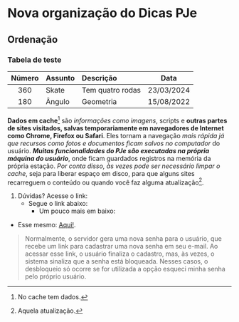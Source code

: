 # Nova organização do Dicas PJe

## Ordenação

### Tabela de teste

| Número | Assunto | Descrição | Data |
|:-:|:-|:-|:-:|
| 360 | Skate | Tem quatro rodas | 23/03/2024 |
| 180 | Ângulo | Geometria| 15/08/2022 |


**Dados em cache**[^1] são *informações como imagens*, scripts e **outras partes de sites visitados, salvas temporariamente em navegadores de Internet como Chrome, Firefox ou Safari**. Eles tornam a navegação *mais rápida já que recursos como fotos e documentos ficam salvos no computador* do usuário. ***Muitas funcionalidades do PJe são executadas na própria máquina do usuário***, onde ficam guardados registros na memória da própria estação. *Por conta disso, às vezes pode ser necessário limpar o cache*, seja para liberar espaço em disco, para que alguns sites recarreguem o conteúdo ou quando você faz alguma atualização[^2].


[^1]: No cache tem dados.
[^2]: Aquela atualização.


1. Dúvidas? Acesse o link:
    - Segue o link abaixo:
        - Um pouco mais em baixo:
- Esse mesmo: [Aqui!](https://pjeje.github.io/dicas/dicas/).



> Normalmente, o servidor gera uma nova senha para o usuário, que recebe um link para cadastrar uma nova senha em seu e-mail. Ao acessar esse link, o usuário finaliza o cadastro, mas, às vezes, o sistema sinaliza que a senha está bloqueada. Nesses casos, o desbloqueio só ocorre se for utilizada a opção esqueci minha senha pelo próprio usuário.

